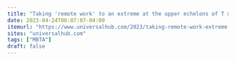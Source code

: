 ```yaml
---
title: "Taking 'remote work' to an extreme at the upper echelons of T management"
date: 2023-04-24T06:07:07-04:00
itemurl: "https://www.universalhub.com/2023/taking-remote-work-extreme-upper-echelons-t"
sites: "universalhub.com"
tags: ["MBTA"]
draft: false
---
```


